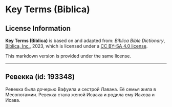 # Key Terms (Biblica)

## License Information

**Key Terms (Biblica)** is based on and adapted from: _Biblica Bible Dictionary_, [Biblica, Inc.](https://www.biblica.com/), 2023, which is licensed under a [CC BY-SA 4.0 license](https://creativecommons.org/licenses/by-sa/4.0/legalcode.en).

This markdown version is provided under the same license.



--------------------------------

## Ревекка (id: 193348)

Ревекка была дочерью Вафуила и сестрой Лавана. Её семья жила в Месопотамии. Ревекка стала женой Исаака и родила ему Иакова и Исава.


